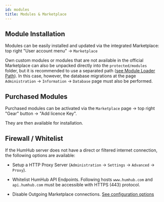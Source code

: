 ```yaml
---
id: modules
title: Modules & Marketplace
---
```



## Module Installation

Modules can be easily installed and updated via the integrated Marketplace: top right "User account menu" -> `Marketplace`

Own custom modules or modules that are not available in the official Marketplace can also be unpacked directly into the `protected/modules` folder, but it is recommended to use a separated path ([see Module Loader Path](https://docs.humhub.org/docs/develop/environment#module-loader-path)).
In this case, however, the database migrations at the page `Administration` -> `Information` -> `Database` page must also be performed. 


## Purchased Modules

Purchased modules can be activated via the `Marketplace` page -> top right "Gear" button -> "Add licence Key".

They are then available for installation.


## Firewall / Whitelist

If the HumHub server does not have a direct or filtered internet connection, the following options are available:

- Setup a HTTP Proxy Server (`Administration` -> `Settings` -> `Advanced` -> `Proxy`).

- Whitelist HumHub API Endpoints. Following hosts `www.humhub.com` and `api.humhub.com` must be accessible with HTTPS (443) protocol.

- Disable Outgoing Marketplace connections. [See configuration options](config-options.md#marketplace)
